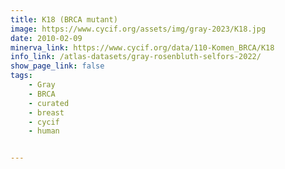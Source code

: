 ```yaml
---
title: K18 (BRCA mutant)
image: https://www.cycif.org/assets/img/gray-2023/K18.jpg
date: 2010-02-09
minerva_link: https://www.cycif.org/data/110-Komen_BRCA/K18
info_link: /atlas-datasets/gray-rosenbluth-selfors-2022/
show_page_link: false
tags:
    - Gray
    - BRCA
    - curated
    - breast
    - cycif
    - human


---
```

